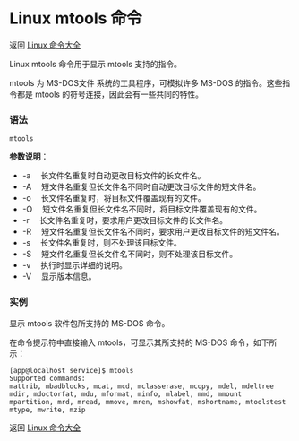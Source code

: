 # Linux mtools 命令

返回 [Linux 命令大全](https://ahuang007.github.com/Linux-Command)

Linux mtools 命令用于显示 mtools 支持的指令。

mtools 为 MS-DOS文件 系统的工具程序，可模拟许多 MS-DOS 的指令。这些指令都是 mtools 的符号连接，因此会有一些共同的特性。

### 语法

```
mtools
```

**参数说明**：

- -a 　长文件名重复时自动更改目标文件的长文件名。
- -A 　短文件名重复但长文件名不同时自动更改目标文件的短文件名。
- -o 　长文件名重复时，将目标文件覆盖现有的文件。
- -O 　短文件名重复但长文件名不同时，将目标文件覆盖现有的文件。
- -r 　长文件名重复时，要求用户更改目标文件的长文件名。
- -R 　短文件名重复但长文件名不同时，要求用户更改目标文件的短文件名。
- -s 　长文件名重复时，则不处理该目标文件。
- -S 　短文件名重复但长文件名不同时，则不处理该目标文件。
- -v 　执行时显示详细的说明。
- -V 　显示版本信息。

### 实例

显示 mtools 软件包所支持的 MS-DOS 命令。

在命令提示符中直接输入 mtools，可显示其所支持的 MS-DOS 命令，如下所示：

```
[app@localhost service]$ mtools
Supported commands:
mattrib, mbadblocks, mcat, mcd, mclasserase, mcopy, mdel, mdeltree
mdir, mdoctorfat, mdu, mformat, minfo, mlabel, mmd, mmount
mpartition, mrd, mread, mmove, mren, mshowfat, mshortname, mtoolstest
mtype, mwrite, mzip
```

返回 [Linux 命令大全](https://ahuang007.github.com/Linux-Command)